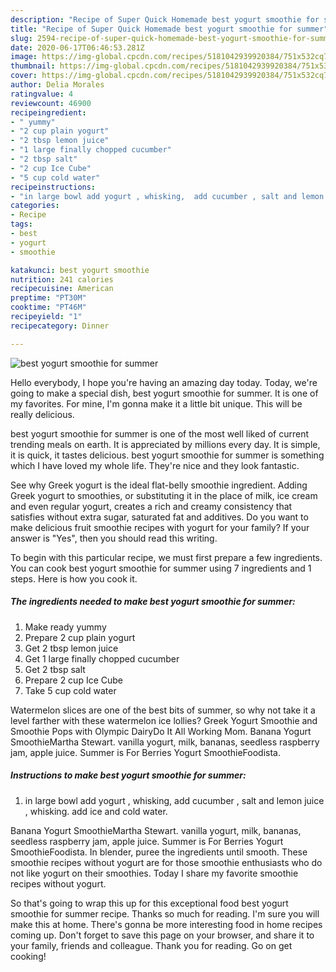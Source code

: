 ```yaml
---
description: "Recipe of Super Quick Homemade best yogurt smoothie for summer"
title: "Recipe of Super Quick Homemade best yogurt smoothie for summer"
slug: 2594-recipe-of-super-quick-homemade-best-yogurt-smoothie-for-summer
date: 2020-06-17T06:46:53.281Z
image: https://img-global.cpcdn.com/recipes/5181042939920384/751x532cq70/best-yogurt-smoothie-for-summer-recipe-main-photo.jpg
thumbnail: https://img-global.cpcdn.com/recipes/5181042939920384/751x532cq70/best-yogurt-smoothie-for-summer-recipe-main-photo.jpg
cover: https://img-global.cpcdn.com/recipes/5181042939920384/751x532cq70/best-yogurt-smoothie-for-summer-recipe-main-photo.jpg
author: Delia Morales
ratingvalue: 4
reviewcount: 46900
recipeingredient:
- " yummy"
- "2 cup plain yogurt"
- "2 tbsp lemon juice"
- "1 large finally chopped cucumber"
- "2 tbsp salt"
- "2 cup Ice Cube"
- "5 cup cold water"
recipeinstructions:
- "in large bowl add yogurt , whisking,  add cucumber , salt and lemon juice , whisking. add ice and cold water."
categories:
- Recipe
tags:
- best
- yogurt
- smoothie

katakunci: best yogurt smoothie 
nutrition: 241 calories
recipecuisine: American
preptime: "PT30M"
cooktime: "PT46M"
recipeyield: "1"
recipecategory: Dinner

---
```



![best yogurt smoothie for summer](https://img-global.cpcdn.com/recipes/5181042939920384/751x532cq70/best-yogurt-smoothie-for-summer-recipe-main-photo.jpg)

Hello everybody, I hope you're having an amazing day today. Today, we're going to make a special dish, best yogurt smoothie for summer. It is one of my favorites. For mine, I'm gonna make it a little bit unique. This will be really delicious.

best yogurt smoothie for summer is one of the most well liked of current trending meals on earth. It is appreciated by millions every day. It is simple, it is quick, it tastes delicious. best yogurt smoothie for summer is something which I have loved my whole life. They're nice and they look fantastic.

See why Greek yogurt is the ideal flat-belly smoothie ingredient. Adding Greek yogurt to smoothies, or substituting it in the place of milk, ice cream and even regular yogurt, creates a rich and creamy consistency that satisfies without extra sugar, saturated fat and additives. Do you want to make delicious fruit smoothie recipes with yogurt for your family? If your answer is &#34;Yes&#34;, then you should read this writing.


To begin with this particular recipe, we must first prepare a few ingredients. You can cook best yogurt smoothie for summer using 7 ingredients and 1 steps. Here is how you cook it.

<!--inarticleads1-->

##### The ingredients needed to make best yogurt smoothie for summer:

1. Make ready  yummy
1. Prepare 2 cup plain yogurt
1. Get 2 tbsp lemon juice
1. Get 1 large finally chopped cucumber
1. Get 2 tbsp salt
1. Prepare 2 cup Ice Cube
1. Take 5 cup cold water


Watermelon slices are one of the best bits of summer, so why not take it a level farther with these watermelon ice lollies? Greek Yogurt Smoothie and Smoothie Pops with Olympic DairyDo It All Working Mom. Banana Yogurt SmoothieMartha Stewart. vanilla yogurt, milk, bananas, seedless raspberry jam, apple juice. Summer is For Berries Yogurt SmoothieFoodista. 

<!--inarticleads2-->

##### Instructions to make best yogurt smoothie for summer:

1. in large bowl add yogurt , whisking,  add cucumber , salt and lemon juice , whisking. add ice and cold water.


Banana Yogurt SmoothieMartha Stewart. vanilla yogurt, milk, bananas, seedless raspberry jam, apple juice. Summer is For Berries Yogurt SmoothieFoodista. In blender, puree the ingredients until smooth. These smoothie recipes without yogurt are for those smoothie enthusiasts who do not like yogurt on their smoothies. Today I share my favorite smoothie recipes without yogurt. 

So that's going to wrap this up for this exceptional food best yogurt smoothie for summer recipe. Thanks so much for reading. I'm sure you will make this at home. There's gonna be more interesting food in home recipes coming up. Don't forget to save this page on your browser, and share it to your family, friends and colleague. Thank you for reading. Go on get cooking!
